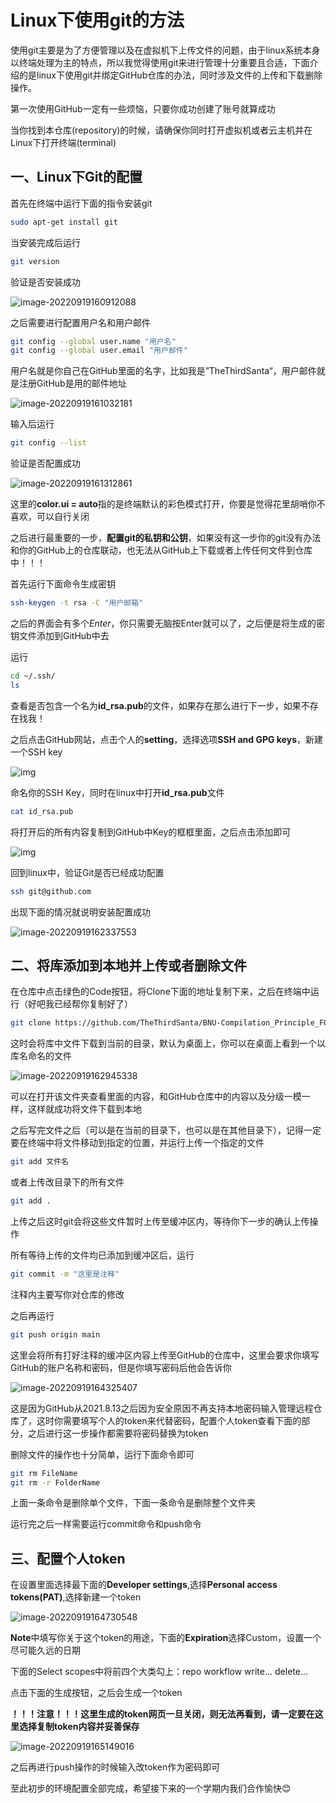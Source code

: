 # **Linux下使用git的方法**

使用git主要是为了方便管理以及在虚拟机下上传文件的问题，由于linux系统本身以终端处理为主的特点，所以我觉得使用git来进行管理十分重要且合适，下面介绍的是linux下使用git并绑定GitHub仓库的办法，同时涉及文件的上传和下载删除操作。

第一次使用GitHub一定有一些烦恼，只要你成功创建了账号就算成功

当你找到本仓库(repository)的时候，请确保你同时打开虚拟机或者云主机并在Linux下打开终端(terminal)

## **一、Linux下Git的配置**

首先在终端中运行下面的指令安装git

```bash
sudo apt-get install git
```

当安装完成后运行

```bash
git version
```

验证是否安装成功

![image-20220919160912088](C:/Users/78793/AppData/Roaming/Typora/typora-user-images/image-20220919160912088.png)

之后需要进行配置用户名和用户邮件

```bash
git config --global user.name "用户名"
git config --global user.email "用户邮件"
```



用户名就是你自己在GitHub里面的名字，比如我是”TheThirdSanta“，用户邮件就是注册GitHub是用的邮件地址

![image-20220919161032181](C:/Users/78793/AppData/Roaming/Typora/typora-user-images/image-20220919161032181.png)

输入后运行

```bash
git config --list
```

验证是否配置成功

![image-20220919161312861](C:/Users/78793/AppData/Roaming/Typora/typora-user-images/image-20220919161312861.png)

这里的**color.ui = auto**指的是终端默认的彩色模式打开，你要是觉得花里胡哨你不喜欢，可以自行关闭

之后进行最重要的一步，**配置git的私钥和公钥**，如果没有这一步你的git没有办法和你的GitHub上的仓库联动，也无法从GitHub上下载或者上传任何文件到仓库中！！！

首先运行下面命令生成密钥

```bash
ssh-keygen -t rsa -C "用户邮箱"
```

之后的界面会有多个*Enter*，你只需要无脑按Enter就可以了，之后便是将生成的密钥文件添加到GitHub中去

运行

```bash
cd ~/.ssh/
ls
```

查看是否包含一个名为**id_rsa.pub**的文件，如果存在那么进行下一步，如果不存在找我！

之后点击GitHub网站，点击个人的**setting**，选择选项**SSH and GPG keys**，新建一个SSH key

![img](https://img-blog.csdn.net/20181004232747159?watermark/2/text/aHR0cHM6Ly9ibG9nLmNzZG4ubmV0L0hjSnNKcUpTU00=/font/5a6L5L2T/fontsize/400/fill/I0JBQkFCMA==/dissolve/70)

命名你的SSH Key，同时在linux中打开**id_rsa.pub**文件

```bash
cat id_rsa.pub
```

将打开后的所有内容复制到GitHub中Key的框框里面，之后点击添加即可

![img](https://img-blog.csdn.net/20181004233321485?watermark/2/text/aHR0cHM6Ly9ibG9nLmNzZG4ubmV0L0hjSnNKcUpTU00=/font/5a6L5L2T/fontsize/400/fill/I0JBQkFCMA==/dissolve/70)

回到linux中，验证Git是否已经成功配置

```bash
ssh git@github.com
```

出现下面的情况就说明安装配置成功

![image-20220919162337553](C:/Users/78793/AppData/Roaming/Typora/typora-user-images/image-20220919162337553.png)

## **二、将库添加到本地并上传或者删除文件**

在仓库中点击绿色的Code按钮，将Clone下面的地址复制下来，之后在终端中运行（好吧我已经帮你复制好了）

```bash
git clone https://github.com/TheThirdSanta/BNU-Compilation_Principle_FOR_13thGroup.git
```

这时会将库中文件下载到当前的目录，默认为桌面上，你可以在桌面上看到一个以库名命名的文件

![image-20220919162945338](C:/Users/78793/AppData/Roaming/Typora/typora-user-images/image-20220919162945338.png)

可以在打开该文件夹查看里面的内容，和GitHub仓库中的内容以及分级一模一样，这样就成功将文件下载到本地

之后写完文件之后（可以是在当前的目录下，也可以是在其他目录下），记得一定要在终端中将文件移动到指定的位置，并运行上传一个指定的文件

```bash
git add 文件名
```

或者上传改目录下的所有文件

```bash
git add .
```

上传之后这时git会将这些文件暂时上传至缓冲区内，等待你下一步的确认上传操作

所有等待上传的文件均已添加到缓冲区后，运行

```bash
git commit -m "这里是注释"
```

注释内主要写你对仓库的修改

之后再运行

```bash
git push origin main
```

这里会将所有打好注释的缓冲区内容上传至GitHub的仓库中，这里会要求你填写GitHub的账户名称和密码，但是你填写密码后他会告诉你

![image-20220919164325407](C:/Users/78793/AppData/Roaming/Typora/typora-user-images/image-20220919164325407.png)

这是因为GitHub从2021.8.13之后因为安全原因不再支持本地密码输入管理远程仓库了，这时你需要填写个人的token来代替密码，配置个人token查看下面的部分，之后进行这一步操作都需要将密码替换为token

删除文件的操作也十分简单，运行下面命令即可

```bash
git rm FileName
git rm -r FolderName
```

上面一条命令是删除单个文件，下面一条命令是删除整个文件夹

运行完之后一样需要运行commit命令和push命令

## **三、配置个人token**

在设置里面选择最下面的**Developer settings**,选择**Personal access tokens(PAT)**,选择新建一个token

![image-20220919164730548](C:/Users/78793/AppData/Roaming/Typora/typora-user-images/image-20220919164730548.png)

**Note**中填写你关于这个token的用途，下面的**Expiration**选择Custom，设置一个尽可能久远的日期

下面的Select scopes中将前四个大类勾上：repo workflow write... delete...

点击下面的生成按钮，之后会生成一个token

**！！！注意！！！这里生成的token网页一旦关闭，则无法再看到，请一定要在这里选择复制token内容并妥善保存**

![image-20220919165149016](C:/Users/78793/AppData/Roaming/Typora/typora-user-images/image-20220919165149016.png)

之后再进行push操作的时候输入改token作为密码即可

至此初步的环境配置全部完成，希望接下来的一个学期内我们合作愉快😊
